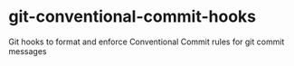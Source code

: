# git-conventional-commit-hooks
Git hooks to format and enforce Conventional Commit rules for git commit messages
